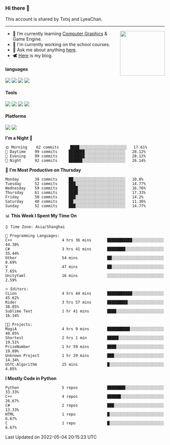 ### Hi there 👋

This account is shared by Txtxj and LyeaChan.

---

<img align="right" height="141" src="https://github-readme-stats.vercel.app/api?username=txtxj&theme=tokyonight&show_icons=true&count_private=true">

- 🌱 I’m currently learning [Computer Graphics](https://github.com/txtxj/GAMES101) & Game Engine.
- 🐶 I'm currently working on the school courses.
- 💬 Ask me about anything [here](https://github.com/txtxj/txtxj/issues).
- 🕊️ [Here](https://txtxj.top) is my blog.

#### languages

![](https://img.shields.io/badge/C++-00599C?logo=cplusplus&logoColor=fff)
![](https://img.shields.io/badge/Python-3e74a2?logo=python&logoColor=fff)
![](https://img.shields.io/badge/C%23-239120?logo=csharp&logoColor=fff)
![](https://img.shields.io/badge/C-A8B9CC?logo=c&logoColor=555)


#### Tools

![](https://img.shields.io/badge/JetBrains-000000?logo=jetbrains&logoColor=fff)
![](https://img.shields.io/badge/SublimeText_3-FF9800?logo=sublimetext&logoColor=fff)
![](https://img.shields.io/badge/UE_4-0E1128?logo=unrealengine&logoColor=fff)
![](https://img.shields.io/badge/unity-FFFFFF?logo=unity&logoColor=000)

#### Platforms

![](https://img.shields.io/badge/Ubuntu_20.04-E95420?logo=ubuntu&logoColor=fff)
![](https://img.shields.io/badge/Windows_10-0078D6?logo=windows&logoColor=fff)


<!--START_SECTION:waka-->
**I'm a Night 🦉** 

```text
🌞 Morning    62 commits     ████░░░░░░░░░░░░░░░░░░░░░   17.61% 
🌆 Daytime    99 commits     ███████░░░░░░░░░░░░░░░░░░   28.12% 
🌃 Evening    99 commits     ███████░░░░░░░░░░░░░░░░░░   28.12% 
🌙 Night      92 commits     ██████░░░░░░░░░░░░░░░░░░░   26.14%

```
📅 **I'm Most Productive on Thursday** 

```text
Monday       38 commits     ██░░░░░░░░░░░░░░░░░░░░░░░   10.8% 
Tuesday      52 commits     ███░░░░░░░░░░░░░░░░░░░░░░   14.77% 
Wednesday    59 commits     ████░░░░░░░░░░░░░░░░░░░░░   16.76% 
Thursday     61 commits     ████░░░░░░░░░░░░░░░░░░░░░   17.33% 
Friday       50 commits     ███░░░░░░░░░░░░░░░░░░░░░░   14.2% 
Saturday     40 commits     ██░░░░░░░░░░░░░░░░░░░░░░░   11.36% 
Sunday       52 commits     ███░░░░░░░░░░░░░░░░░░░░░░   14.77%

```


📊 **This Week I Spent My Time On** 

```text
⌚︎ Time Zone: Asia/Shanghai

💬 Programming Languages: 
C++                      4 hrs 36 mins       ███████████░░░░░░░░░░░░░░   44.38% 
C#                       3 hrs 41 mins       ████████░░░░░░░░░░░░░░░░░   35.44% 
Other                    54 mins             ██░░░░░░░░░░░░░░░░░░░░░░░   8.69% 
V                        47 mins             ██░░░░░░░░░░░░░░░░░░░░░░░   7.65% 
UnityYaml                16 mins             ░░░░░░░░░░░░░░░░░░░░░░░░░   2.59%

🔥 Editors: 
CLion                    4 hrs 44 mins       ███████████░░░░░░░░░░░░░░   45.62% 
Rider                    3 hrs 57 mins       █████████░░░░░░░░░░░░░░░░   38.05% 
Sublime Text             1 hr 41 mins        ████░░░░░░░░░░░░░░░░░░░░░   16.34%

🐱‍💻 Projects: 
MagiA                    4 hrs 9 mins        ██████████░░░░░░░░░░░░░░░   40.05% 
Shortest                 2 hrs 1 min         █████░░░░░░░░░░░░░░░░░░░░   19.51% 
PrizeNumber              1 hr 59 mins        ████░░░░░░░░░░░░░░░░░░░░░   19.09% 
Unknown Project          1 hr 29 mins        ███░░░░░░░░░░░░░░░░░░░░░░   14.34% 
USTC-Algorithm           25 mins             █░░░░░░░░░░░░░░░░░░░░░░░░   4.05%

```

**I Mostly Code in Python** 

```text
Python                   5 repos             ████████░░░░░░░░░░░░░░░░░   33.33% 
C++                      4 repos             ██████░░░░░░░░░░░░░░░░░░░   26.67% 
C#                       2 repos             ███░░░░░░░░░░░░░░░░░░░░░░   13.33% 
HTML                     1 repo              █░░░░░░░░░░░░░░░░░░░░░░░░   6.67% 
C                        1 repo              █░░░░░░░░░░░░░░░░░░░░░░░░   6.67%

```



 Last Updated on 2022-05-04 20:15:23 UTC
<!--END_SECTION:waka-->
